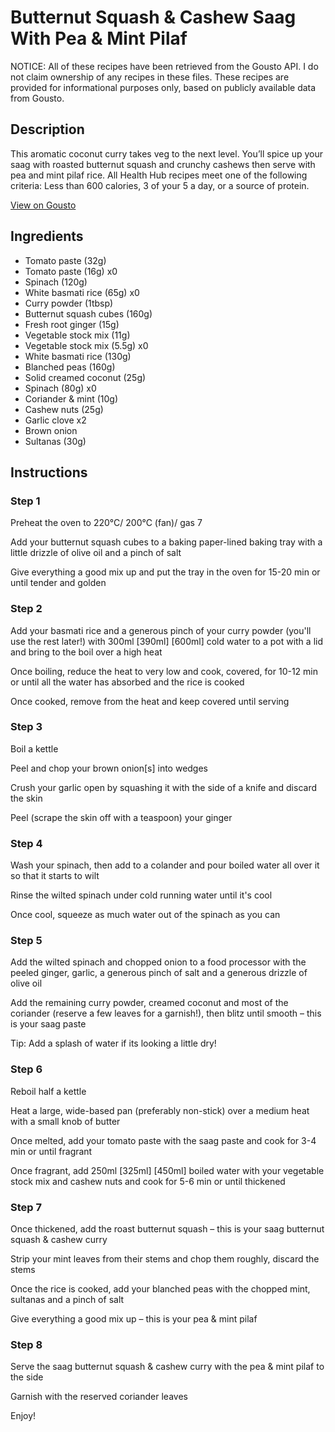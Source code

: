 # Butternut Squash & Cashew Saag With Pea & Mint Pilaf

NOTICE: All of these recipes have been retrieved from the Gousto API. I do not claim ownership of any recipes in these files. These recipes are provided for informational purposes only, based on publicly available data from Gousto.

## Description

This aromatic coconut curry takes veg to the next level. You’ll spice up your saag with roasted butternut squash and crunchy cashews then serve with pea and mint pilaf rice. All Health Hub recipes meet one of the following criteria: Less than 600 calories, 3 of your 5 a day, or a source of protein.

[View on Gousto](https://www.gousto.co.uk/recipes/cookbook/butternut-squash-cashew-saag-with-pea-mint-pilaf)

## Ingredients

- Tomato paste (32g)
- Tomato paste (16g) x0
- Spinach (120g)
- White basmati rice (65g) x0
- Curry powder (1tbsp)
- Butternut squash cubes (160g)
- Fresh root ginger (15g)
- Vegetable stock mix (11g)
- Vegetable stock mix (5.5g) x0
- White basmati rice (130g)
- Blanched peas (160g)
- Solid creamed coconut (25g)
- Spinach (80g) x0
- Coriander & mint (10g)
- Cashew nuts (25g)
- Garlic clove x2
- Brown onion
- Sultanas (30g)

## Instructions


### Step 1

Preheat the oven to 220°C/ 200°C (fan)/ gas 7

Add your butternut squash cubes to a baking paper-lined baking tray with a little drizzle of olive oil and a pinch of salt

Give everything a good mix up and put the tray in the oven for 15-20 min or until tender and golden


### Step 2

Add your basmati rice and a generous pinch of your curry powder (you'll use the rest later!) with 300ml <span class="text-purple">[390ml]</span> <span class="text-danger">[600ml]</span> cold water to a pot with a lid and bring to the boil over a high heat

Once boiling, reduce the heat to very low and cook, covered, for 10-12 min or until all the water has absorbed and the rice is cooked

Once cooked, remove from the heat and keep covered until serving


### Step 3

Boil a kettle

Peel and chop your brown onion[s] into wedges

Crush your garlic open by squashing it with the side of a knife and discard the skin

Peel (scrape the skin off with a teaspoon) your ginger


### Step 4

Wash your spinach, then add to a colander and pour boiled water all over it so that it starts to wilt

Rinse the wilted spinach under cold running water until it's cool

Once cool, squeeze as much water out of the spinach as you can


### Step 5

Add the wilted spinach and chopped onion to a food processor with the peeled ginger, garlic, a generous pinch of salt and a generous drizzle of olive oil

Add the remaining curry powder, creamed coconut and most of the coriander (reserve a few leaves for a garnish!), then blitz until smooth – this is your saag paste

Tip: Add a splash of water if its looking a little dry!


### Step 6

Reboil half a kettle

Heat a large, wide-based pan (preferably non-stick) over a medium heat with a small knob of butter

Once melted, add your tomato paste with the saag paste and cook for 3-4 min or until fragrant

Once fragrant, add 250ml <span class="text-purple">[325ml]</span> <span class="text-danger">[450ml]</span> boiled water with your vegetable stock mix and cashew nuts and cook for 5-6 min or until thickened


### Step 7

Once thickened, add the roast butternut squash – this is your saag butternut squash & cashew curry

Strip your mint leaves from their stems and chop them roughly, discard the stems

Once the rice is cooked, add your blanched peas with the chopped mint, sultanas and a pinch of salt

Give everything a good mix up – this is your pea & mint pilaf

### Step 8

Serve the saag butternut squash & cashew curry with the pea & mint pilaf to the side

Garnish with the reserved coriander leaves

Enjoy!

